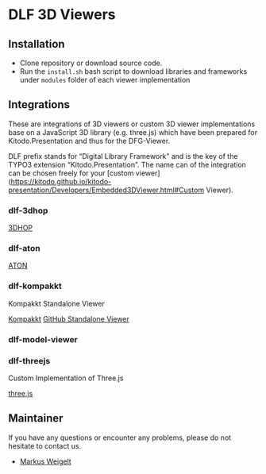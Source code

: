 # DLF 3D Viewers

## Installation

- Clone repository or download source code.
- Run the `install.sh` bash script to download libraries and frameworks under `modules` folder of each viewer implementation

## Integrations

These are integrations of 3D viewers or custom 3D viewer implementations base on a JavaScript 3D library (e.g. three.js) which have been prepared for Kitodo.Presentation and thus for the DFG-Viewer.

DLF prefix stands for “Digital Library Framework” and is the key of the TYPO3 extension “Kitodo.Presentation”. The name can of the integration can be chosen freely for your [custom viewer](https://kitodo.github.io/kitodo-presentation/Developers/Embedded3DViewer.html#Custom Viewer). 

### dlf-3dhop

[3DHOP](https://3dhop.net/)

### dlf-aton

[ATON](https://osiris.itabc.cnr.it/aton/)

### dlf-kompakkt

Kompakkt Standalone Viewer

[Kompakkt](https://kompakkt.de/)
[GitHub Standalone Viewer](https://github.com/Kompakkt/StandaloneViewer)

### dlf-model-viewer

[<model-viewer>](https://modelviewer.dev/)

### dlf-threejs

Custom Implementation of Three.js

[three.js](https://threejs.org/)

## Maintainer

If you have any questions or encounter any problems, please do not hesitate to contact us.

- [Markus Weigelt](https://github.com/markusweigelt)
